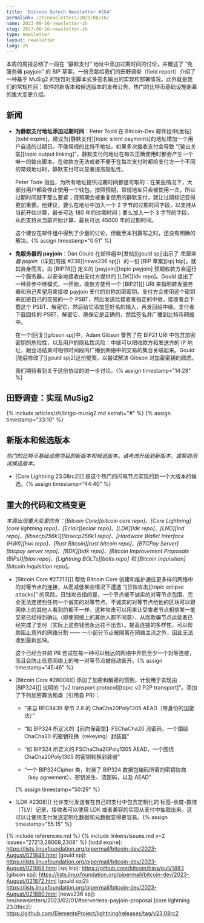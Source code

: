 ```yaml
---
title: 'Bitcoin Optech Newsletter #264'
permalink: /zh/newsletters/2023/08/16/
name: 2023-08-16-newsletter-zh
slug: 2023-08-16-newsletter-zh
type: newsletter
layout: newsletter
lang: zh
---
```


本周的周报总结了一段在 “静默支付” 地址中添加过期时间的讨论，并概述了 “免服务器 payjoin” 的 BIP 草案。一份贡献给我们的田野调查（field report）介绍了一种基于 MuSig2 的钱包对无脚本式多签名输出的实现和部署情况。此外就是我们的常规栏目：软件的新版本和候选版本的发布公告、热门的比特币基础设施谢幕的重大变更介绍。

## 新闻

- **<!--adding-expiration-metadata-to-silent-payment-addresses-->为静默支付地址添加过期时间**：Peter Todd 在 Bitcoin-Dev 邮件组中[发帖][todd expire]，建议为[静默支付][topic silent payments]的地址增加一个用户自选的过期日。不像常规的比特币地址，如果多次接收支付会导致 “[输出关联][topic output linking]”，静默支付的地址在每次正确使用时都会产生一个唯一的输出脚本。在收款方无法或者不便于在每次支付时都给支付方一个不同的常规地址时，静默支付可以显著提高隐私性。

    Peter Tode 指出，为所有地址提供过期时间都是可取的：在某些情况下，大部分用户都会停止使用一个钱包。按照预期，常规地址只会被使用一次，所以过期时间就不那么要紧；但预期会被重复使用的静默支付，就让过期标记变得更加重要。他建议，要么在地址中加入一个 2 字节的过期时间字段，以支持从当前开始计算，最长可达 180 年的过期时间；要么加入一个 3 字节的字段，从而支持从当前开始计算，最长可达 45000 年的过期时间。

    这个建议在邮件组中得到了少量的讨论，但截至本刊撰写之时，还没有明确的解决。{% assign timestamp="0:51" %}

- **<!--serverless-payjoin-->免服务器的 payjoin**：Dan Gould 在邮件组中[发帖][gould spj]出示了 *免服务器 pajoin*（详见[周报 #236][news236 spj]）的一份 [BIP 草案][spj bip]。就其自身而言，由 [BIP78][] 定义的 [payjoin][topic payjoin] 预期收款方会运行一个服务器，以安全地接收由支付方提供的 [LDK][ldk repo]。Gould 提出了一种异步中继模式，一开始，收款方使用一个 [BIP21][] URI 来指明转发服务器和自己希望用来接收 payjoin 支付的对称加密密钥。支付方会使用这个密钥来加密自己的交易的一个 PSBT，然后发送给接收者指定的中继。接收者会下载这个 PSBT、解密它，然后给它添加签好名的输入，再发回给中继。支付者下载回传的 PSBT、解密它、确保它是正确的，然后签名并广播到比特币网络中。

    在一个[回复][gibson spj]中，Adam Gibson 警告了在 BIP21 URI 中包含加密密钥的危险性，以及用户的隐私性风险：中继可以把收款方和发送方的 IP 地址，跟会话结束时相邻时间段内广播到网络中的交易的集合关联起来。Gould [随后修改了][gould spj2]这份提案，以尝试解决 Gibson 对加密密钥的顾虑。

    我们期待看到关于这份协议的进一步讨论。{% assign timestamp="14:28" %}

## 田野调查：实现 MuSig2

{% include articles/zh/bitgo-musig2.md extrah="#" %} {% assign timestamp="33:10" %}

## 新版本和候选版本

*热门的比特币基础设施项目的新版本和候选版本。请考虑升级到新版本，或帮助测试候选版本。*

- [Core Lightning 23.08rc2][] 是这个热门的闪电节点实现的新一个大版本的候选。{% assign timestamp="44:40" %}

## 重大的代码和文档变更

*本周出现重大变更的有：[Bitcoin Core][bitcoin core repo]、[Core Lightning][core lightning repo]、[Eclair][eclair repo]、[LDK][ldk repo]、[LND][lnd repo]、[libsecp256k1][libsecp256k1 repo]、[Hardware Wallet Interface (HWI)][hwi repo]、[Rust Bitcoin][rust bitcoin repo]、[BTCPay Server][btcpay server repo]、[BDK][bdk repo]、[Bitcoin Improvement Proposals (BIPs)][bips repo]、[Lightning BOLTs][bolts repo] 和 [Bitcoin Inquisition][bitcoin inquisition repo]*。

- [Bitcoin Core #27213][] 帮助 Bitcoin Core 创建和维护通往更多样的网络中的对等节点的连接，从而减低某些情况下遭遇 “[日蚀攻击][topic eclipse attacks]” 的风险。日蚀攻击指的是，一个节点被不诚实的对等节点包围、完全无法连接到任何一个诚实的对等节点，不诚实的对等节点给他的区块可以跟网络上的其他人看到的都不一样。这种攻击可以用来让受害者节点相信某一笔交易已经得到确认（即使网络上的其他人都不同意），从而欺骗节点运营者已经完成了支付（实际上这些钱他永远花不出去）。提高连接的多样性，可以帮助阻止意外的网络分割 —— 一小部分节点被隔离在网络主流之外，因此无法收到最新区块。

    这个已经合并的 PR 尝试在每一种可以触达的网络中开启至少一个对等连接，而且会防止任意网络上的唯一对等节点被自动断开。{% assign timestamp="45:46" %}

- [Bitcoin Core #28008][] 添加了加密和解密的惯例，计划用于实现由 [BIP324][] 说明的 “[v2 transport protocol][topic v2 P2P transport]”。添加了下列加密算法和类（引用自 PR）：

    - “来自 RFC8439 章节 2.8 的 ChaCha20Poly1305 AEAD（带身份的加密法）”

    - “如 BIP324 所定义的【前向保密型】FSChaCha20 流密码，一个围绕 ChaCha20 的密钥轮换（rekeying）封装器”

    - “如 BIP324 所定义的 FSChaCha20Poly1305 AEAD，一个围绕 ChaCha20Poly1305 的密钥轮换封装器”

    - “一个 BIP324Cipher 类，封装了 BIP324 数据包编码所需的密钥协商（key agreement）、密钥派生、流密码，以及 AEAD”

  {% assign timestamp="50:29" %}

- [LDK #2308][] 允许支付发送者在自己的支付中包含定制化的 标签-长度-数值（TLV）记录，接收者可以使用 LDK 或者兼容的实现从支付中抽取出来。这可以让使用支付发送定制化数据和元数据变得更容易。{% assign timestamp="55:15" %}

{% include references.md %}
{% include linkers/issues.md v=2 issues="27213,28008,2308" %}
[todd expire]: https://lists.linuxfoundation.org/pipermail/bitcoin-dev/2023-August/021849.html
[gould spj]: https://lists.linuxfoundation.org/pipermail/bitcoin-dev/2023-August/021868.html
[spj bip]: https://github.com/bitcoin/bips/pull/1483
[gibson spj]: https://lists.linuxfoundation.org/pipermail/bitcoin-dev/2023-August/021872.html
[gould spj2]: https://lists.linuxfoundation.org/pipermail/bitcoin-dev/2023-August/021880.html
[news236 spj]: /en/newsletters/2023/02/01/#serverless-payjoin-proposal
[core lightning 23.08rc2]: https://github.com/ElementsProject/lightning/releases/tag/v23.08rc2
